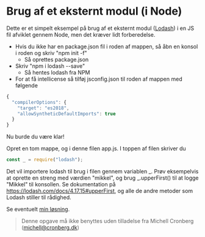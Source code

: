 # Brug af et eksternt modul (i Node)

Dette er et simpelt eksempel på brug af et eksternt modul ([Lodash](https://lodash.com)) i en JS fil afviklet gennem Node, men det kræver lidt forberedelse.

- Hvis du ikke har en package.json fil i roden af mappen, så åbn en konsol i roden og skriv "npm init -f"
  - Så oprettes package.json
- Skriv "npm i lodash --save"
  - Så hentes lodash fra NPM
- For at få intellicense så tilføj jsconfig.json til roden af mappen med følgende

```javascript
{
  "compilerOptions": {
    "target": "es2018",
    "allowSyntheticDefaultImports": true
  }
}
```

Nu burde du være klar!

Opret en tom mappe, og i denne filen app.js. I toppen af filen skriver du 

```javascript
const _ = require("lodash");
```

Det vil importere lodash til brug i filen gennem variablen _. Prøv eksempelvis at oprette en streng med værdien "mikkel", og brug _.upperFirst() til at logge "Mikkel" til konsollen. Se dokumentation på https://lodash.com/docs/4.17.15#upperFirst, og alle de andre metoder som Lodash stiller til rådighed.

Se eventuelt [min løsning](../app.js).

> Denne opgave må ikke benyttes uden tilladelse fra Michell Cronberg (michell@cronberg.dk)
